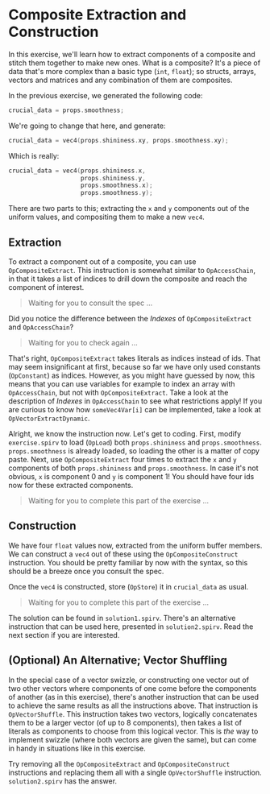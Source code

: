 # Composite Extraction and Construction

In this exercise, we'll learn how to extract components of a composite and stitch them together to
make new ones.  What is a composite?  It's a piece of data that's more complex than a basic type
(`int`, `float`); so structs, arrays, vectors and matrices and any combination of them are
composites.

In the previous exercise, we generated the following code:

```c
crucial_data = props.smoothness;
```

We're going to change that here, and generate:

```c
crucial_data = vec4(props.shininess.xy, props.smoothness.xy);
```

Which is really:

```c
crucial_data = vec4(props.shininess.x,
                    props.shininess.y,
                    props.smoothness.x);
                    props.smoothness.y);
```

There are two parts to this; extracting the `x` and `y` components out of the uniform values, and
compositing them to make a new `vec4`.

## Extraction

To extract a component out of a composite, you can use `OpCompositeExtract`.  This instruction is
somewhat similar to `OpAccessChain`, in that it takes a list of indices to drill down the composite
and reach the component of interest.

> Waiting for you to consult the spec ...

Did you notice the difference between the _Indexes_ of `OpCompositeExtract` and `OpAccessChain`?

> Waiting for you to check again ...

That's right, `OpCompositeExtract` takes literals as indices instead of ids.  That may seem
insignificant at first, because so far we have only used constants (`OpConstant`) as indices.
However, as you might have guessed by now, this means that you can use variables for example to
index an array with `OpAccessChain`, but not with `OpCompositeExtract`.  Take a look at the
description of _Indexes_ in `OpAccessChain` to see what restrictions apply!  If you are curious to
know how `someVec4Var[i]` can be implemented, take a look at `OpVectorExtractDynamic`.

Alright, we know the instruction now.  Let's get to coding.  First, modify `exercise.spirv` to load
(`OpLoad`) both `props.shininess` and `props.smoothness`.  `props.smoothness` is already loaded, so
loading the other is a matter of copy paste.  Next, use `OpCompositeExtract` four times to extract
the `x` and `y` components of both `props.shininess` and `props.smoothness`.  In case it's not
obvious, `x` is component 0 and `y` is component 1!  You should have four ids now for these
extracted components.

> Waiting for you to complete this part of the exercise ...

## Construction

We have four `float` values now, extracted from the uniform buffer members.  We can construct a
`vec4` out of these using the `OpCompositeConstruct` instruction.  You should be pretty familiar by
now with the syntax, so this should be a breeze once you consult the spec.

Once the `vec4` is constructed, store (`OpStore`) it in `crucial_data` as usual.

> Waiting for you to complete this part of the exercise ...

The solution can be found in `solution1.spirv`.  There's an alternative instruction that can be used
here, presented in `solution2.spirv`.  Read the next section if you are interested.

## (Optional) An Alternative; Vector Shuffling

In the special case of a vector swizzle, or constructing one vector out of two other vectors where
components of one come before the components of another (as in this exercise), there's another
instruction that can be used to achieve the same results as all the instructions above.  That
instruction is `OpVectorShuffle`.  This instruction takes two vectors, logically concatenates them
to be a larger vector (of up to 8 components), then takes a list of literals as components to choose
from this logical vector.  This is _the_ way to implement swizzle (where both vectors are given the
same), but can come in handy in situations like in this exercise.

Try removing all the `OpCompositeExtract` and `OpCompositeConstruct` instructions and replacing them
all with a single `OpVectorShuffle` instruction.  `solution2.spirv` has the answer.
